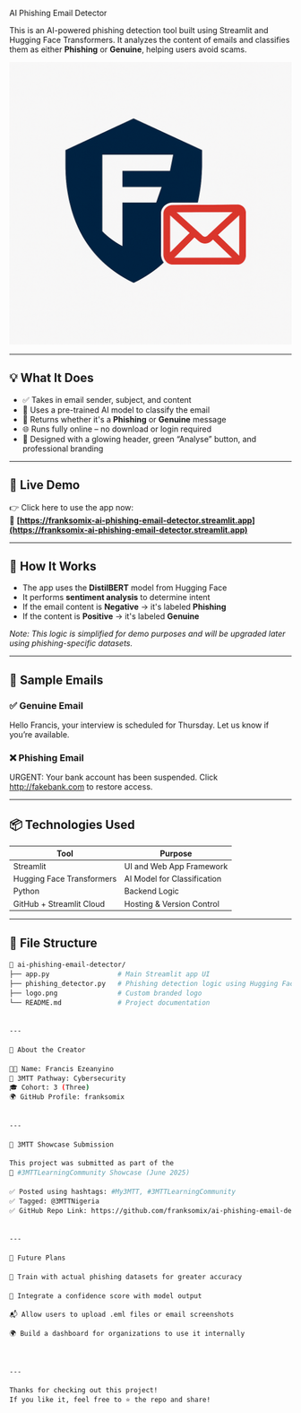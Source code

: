  AI Phishing Email Detector

This is an AI-powered phishing detection tool built using Streamlit and Hugging Face Transformers. It analyzes the content of emails and classifies them as either **Phishing** or **Genuine**, helping users avoid scams.

![App Logo](https://raw.githubusercontent.com/franksomix/ai-phishing-email-detector/main/logo.png)

---

## 💡 What It Does

- ✅ Takes in email sender, subject, and content
- 🧠 Uses a pre-trained AI model to classify the email
- 💬 Returns whether it's a **Phishing** or **Genuine** message
- 🌐 Runs fully online – no download or login required
- 🎨 Designed with a glowing header, green “Analyse” button, and professional branding

---

## 🚀 Live Demo

👉 Click here to use the app now:  
🔗 **[https://franksomix-ai-phishing-email-detector.streamlit.app](https://franksomix-ai-phishing-email-detector.streamlit.app)**

---

## 🧠 How It Works

- The app uses the **DistilBERT** model from Hugging Face
- It performs **sentiment analysis** to determine intent
- If the email content is **Negative** → it's labeled **Phishing**  
- If the content is **Positive** → it's labeled **Genuine**

_Note: This logic is simplified for demo purposes and will be upgraded later using phishing-specific datasets._

---

## 🧪 Sample Emails

### ✅ Genuine Email

Hello Francis, your interview is scheduled for Thursday. Let us know if you’re available.

### ❌ Phishing Email

URGENT: Your bank account has been suspended. Click http://fakebank.com to restore access.

---

## 📦 Technologies Used

| Tool             | Purpose                         |
|------------------|----------------------------------|
| Streamlit        | UI and Web App Framework        |
| Hugging Face Transformers | AI Model for Classification |
| Python           | Backend Logic                   |
| GitHub + Streamlit Cloud | Hosting & Version Control |

---

## 📂 File Structure

```bash
📁 ai-phishing-email-detector/
├── app.py                 # Main Streamlit app UI
├── phishing_detector.py   # Phishing detection logic using Hugging Face
├── logo.png               # Custom branded logo
└── README.md              # Project documentation


---

🙋 About the Creator

👨‍💻 Name: Francis Ezeanyino
🧭 3MTT Pathway: Cybersecurity
🎓 Cohort: 3 (Three)
🌍 GitHub Profile: franksomix


---

📣 3MTT Showcase Submission

This project was submitted as part of the
🧠 #3MTTLearningCommunity Showcase (June 2025)

✅ Posted using hashtags: #My3MTT, #3MTTLearningCommunity
✅ Tagged: @3MTTNigeria
✅ GitHub Repo Link: https://github.com/franksomix/ai-phishing-email-detector


---

📌 Future Plans

🔐 Train with actual phishing datasets for greater accuracy

🧠 Integrate a confidence score with model output

📬 Allow users to upload .eml files or email screenshots

🌍 Build a dashboard for organizations to use it internally



---

Thanks for checking out this project!
If you like it, feel free to ⭐ the repo and share!
